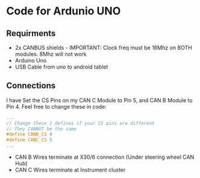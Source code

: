# Code for Ardunio UNO

## Requirments
* 2x CANBUS shields - IMPORTANT: Clock freq must be 16Mhz on BOTH modules. 8Mhz will not work
* Arduino Uno
* USB Cable from uno to android tablet

## Connections
I have Set the CS Pins on my CAN C Module to Pin 5, and CAN B Module to Pin 4. Feel free to change these in code:


```cpp
...
// Change these 2 defines if your CS pins are different
// They CANNOT be the same
#define CANB_CS 4
#define CANC_CS 5
...
```

* CAN B Wires terminate at X30/6 connection (Under steering wheel CAN Hub)
* CAN C Wires terminate at Instrument cluster
